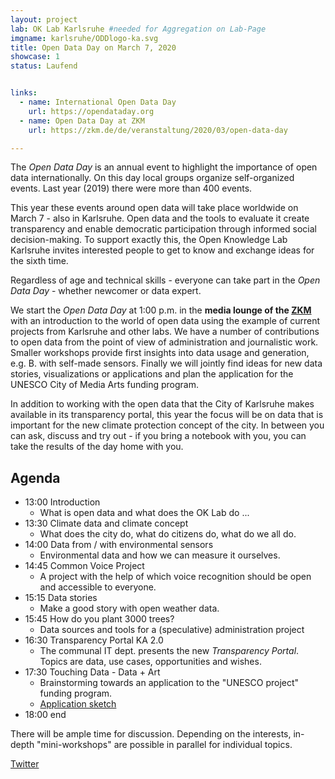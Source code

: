 ```yaml
---
layout: project
lab: OK Lab Karlsruhe #needed for Aggregation on Lab-Page
imgname: karlsruhe/ODDlogo-ka.svg
title: Open Data Day on March 7, 2020
showcase: 1
status: Laufend


links:
  - name: International Open Data Day
    url: https://opendataday.org
  - name: Open Data Day at ZKM
    url: https://zkm.de/de/veranstaltung/2020/03/open-data-day

---
```


The *Open Data Day* is an annual event to highlight the importance of open data internationally. On this day local groups organize self-organized events. Last year (2019) there were more than 400 events.

This year these events around open data will take place worldwide on March 7 - also in Karlsruhe. Open data and the tools to evaluate it create transparency and enable democratic participation through informed social decision-making. To support exactly this, the Open Knowledge Lab Karlsruhe invites interested people to get to know and exchange ideas for the sixth time.

Regardless of age and technical skills - everyone can take part in the *Open Data Day* - whether newcomer or data expert.

We start the *Open Data Day* at 1:00 p.m. in the **media lounge of the [ZKM](https://www.openstreetmap.org/way/224089410)** with an introduction to the world of open data using the example of current projects from Karlsruhe and other labs. We have a number of contributions to open data from the point of view of administration and journalistic work. Smaller workshops provide first insights into data usage and generation, e.g. B. with self-made sensors. Finally we will jointly find ideas for new data stories, visualizations or applications and plan the application for the UNESCO City of Media Arts funding program.

In addition to working with the open data that the City of Karlsruhe makes available in its transparency portal, this year the focus will be on data that is important for the new climate protection concept of the city. In between you can ask, discuss and try out - if you bring a notebook with you, you can take the results of the day home with you.

## Agenda
  * 13:00 Introduction
    * What is open data and what does the OK Lab do ...
  * 13:30 Climate data and climate concept
    * What does the city do, what do citizens do, what do we all do.
  * 14:00 Data from / with environmental sensors
    * Environmental data and how we can measure it ourselves.
  * 14:45 Common Voice Project
    * A project with the help of which voice recognition should be open and accessible to everyone.
  * 15:15 Data stories
    * Make a good story with open weather data.
  * 15:45 How do you plant 3000 trees?
    * Data sources and tools for a (speculative) administration project
  * 16:30 Transparency Portal KA 2.0
    * The communal IT dept. presents the new *Transparency Portal*. Topics are data, use cases, opportunities and wishes.
  * 17:30 Touching Data - Data + Art
    * Brainstorming towards an application to the "UNESCO project" funding program.
    * [Application sketch](/data/antrag_en.pdf)
  * 18:00 end

There will be ample time for discussion.
Depending on the interests, in-depth "mini-workshops" are possible in parallel for individual topics.

[Twitter](https://twitter.com/hashtag/ODD2020?src=hash&amp;ref_src=twsrc%5Etfw)


